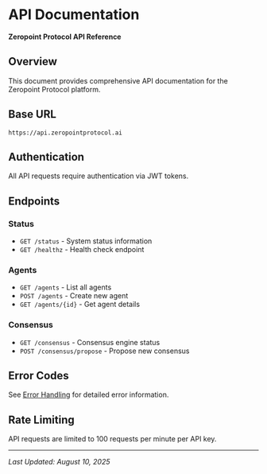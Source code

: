 # API Documentation

**Zeropoint Protocol API Reference**

## Overview

This document provides comprehensive API documentation for the Zeropoint Protocol platform.

## Base URL

```
https://api.zeropointprotocol.ai
```

## Authentication

All API requests require authentication via JWT tokens.

## Endpoints

### Status
- `GET /status` - System status information
- `GET /healthz` - Health check endpoint

### Agents
- `GET /agents` - List all agents
- `POST /agents` - Create new agent
- `GET /agents/{id}` - Get agent details

### Consensus
- `GET /consensus` - Consensus engine status
- `POST /consensus/propose` - Propose new consensus

## Error Codes

See [Error Handling](/docs/errors) for detailed error information.

## Rate Limiting

API requests are limited to 100 requests per minute per API key.

---

*Last Updated: August 10, 2025*
